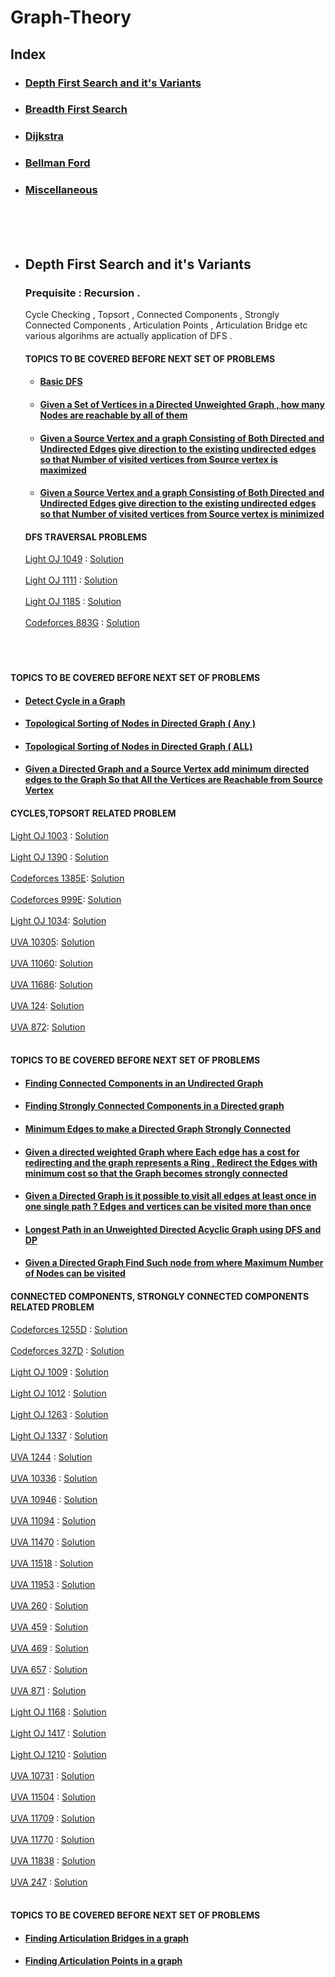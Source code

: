 # Graph-Theory 
   
  ## Index
   
 <ul>
 <li> <h3> <a href = "#dfs" > Depth First Search and it's Variants </a> </h3> </li> 
 <li> <h3> <a href = "#bfs" > Breadth First Search </a> </h3> </li>
 <li> <h3> <a href = "#dijsktra" > Dijkstra </a> </h3> </li>
 <li> <h3> <a href = "#bellmanford" > Bellman Ford  </a> </h3> </li>
 <li> <h3> <a href = "#mis" > Miscellaneous </a> </h3> </li>
 </ul>
 <br><br><br>

 - ## <h2 id = "dfs" > Depth First Search and it's Variants </h2> 
   ### Prequisite : Recursion .
   <p> Cycle Checking , Topsort , Connected Components , Strongly Connected Components , Articulation Points , Articulation Bridge etc various algorihms are actually application 
       of DFS .   </p>
       
   #### TOPICS TO BE COVERED BEFORE NEXT SET OF PROBLEMS
   - #### [Basic DFS](DFS/Applications%20of%20DFS/Concepts%20Related%20to%20DFS/Basic%20DFS/)
   - #### [Given a Set of Vertices in a Directed Unweighted Graph , how many Nodes are reachable by all of them](DFS/Applications%20of%20DFS/Concepts%20Related%20to%20DFS/Given%20a%20Set%20of%20Vertices%20in%20a%20Directed%20Unweighted%20Graph%20%2C%20how%20many%20Nodes%20are%20reachable%20by%20all%20of%20them)
   - #### [Given a Source Vertex and a graph Consisting of Both Directed and Undirected Edges give direction to the existing undirected edges so that Number of visited vertices from Source vertex is maximized](DFS/Applications%20of%20DFS/Concepts%20Related%20to%20DFS/Given%20a%20Source%20Vertex%20and%20a%20graph%20Consisting%20of%20Both%20Directed%20and%20Undirected%20Edges%20give%20direction%20to%20the%20existing%20undirected%20eges%20so%20that%20Number%20of%20visited%20vertices%20from%20Source%20vertex%20is%20maximized/) 
   - #### [Given a Source Vertex and a graph Consisting of Both Directed and Undirected Edges give direction to the existing undirected edges so that Number of visited vertices from Source vertex is minimized](DFS/Applications%20of%20DFS/Concepts%20Related%20to%20DFS/Given%20a%20Source%20Vertex%20and%20a%20graph%20Consisting%20of%20Both%20Directed%20and%20Undirected%20Edges%20give%20direction%20to%20the%20existing%20undirected%20edges%20so%20that%20Number%20of%20visited%20vertices%20from%20Source%20vertex%20is%20minimized/) 

   
   #### DFS TRAVERSAL PROBLEMS
   
   [Light OJ 1049](https://lightoj.com/problem/one-way-roads) : [Solution](DFS/Applications%20of%20DFS/DFS%20Traversal%20Related%20Problems/LightOJ_1049.cpp)<br><br>
   [Light OJ 1111](https://lightoj.com/problem/best-picnic-ever) : [Solution](DFS/Applications%20of%20DFS/DFS%20Traversal%20Related%20Problems/LightOJ_1111.cpp) <br><br>
   [Light OJ 1185](https://lightoj.com/problem/escape) : [Solution](DFS/Applications%20of%20DFS/DFS%20Traversal%20Related%20Problems/LightOJ_1185.cpp) <br><br>
   [Codeforces 883G](https://codeforces.com/problemset/problem/883/G) : [Solution](DFS/Applications%20of%20DFS/DFS%20Traversal%20Related%20Problems/Codeforces_883G.cpp)<br><br>
   <br><br>
   
  #### TOPICS TO BE COVERED BEFORE NEXT SET OF PROBLEMS
   - #### [Detect Cycle in a Graph](DFS/Applications%20of%20DFS/Concepts%20Related%20to%20DFS/Detect%20Cycle%20in%20a%20Graph/)
   - #### [Topological Sorting of Nodes in Directed Graph ( Any )](DFS/Applications%20of%20DFS/Concepts%20Related%20to%20DFS/Topsort%20Using%20DFS/)
   - #### [Topological Sorting of Nodes in Directed Graph ( ALL)](DFS/Applications%20of%20DFS/Concepts%20Related%20to%20DFS/Finding%20All%20Possible%20Topsort/)
   - #### [Given a Directed Graph and a Source Vertex add minimum directed edges to the Graph So that All the Vertices are Reachable from Source Vertex](DFS/Applications%20of%20DFS/Concepts%20Related%20to%20DFS/Given%20a%20Directed%20Graph%20and%20a%20Source%20Vertex%20add%20minimum%20directed%20edges%20to%20the%20Graph%20So%20that%20All%20the%20Vertices%20are%20Reachable%20from%20Source%20Vertex/)   
    
  #### CYCLES,TOPSORT RELATED PROBLEM
   [Light OJ 1003](https://lightoj.com/problem/drunk) : [Solution](DFS/Applications%20of%20DFS/Cycle%20Related%20Problem/LightOJ_1003.cpp)<br><br>
   [Light OJ 1390](https://lightoj.com/problem/weight-comparison) : [Solution](DFS/Applications%20of%20DFS/Topsort%20Related%20Problem/Light%20OJ%201390)<br><br>
   [Codeforces 1385E](https://codeforces.com/problemset/problem/1385/E): [Solution](DFS/Applications%20of%20DFS/Topsort%20Related%20Problem/Codeforces%20_1385E.cpp)<br><br>
   [Codeforces 999E](https://codeforces.com/problemset/problem/999/E): [Solution](DFS/Applications%20of%20DFS/Topsort%20Related%20Problem/Codeforces_999E.cpp)<br><br>
   [Light OJ 1034](https://lightoj.com/problem/hit-the-light-switches): [Solution](DFS/Applications%20of%20DFS/Topsort%20Related%20Problem/Light_OJ_1034.cpp)<br><br>
   [UVA 10305](https://onlinejudge.org/index.php?option=onlinejudge&page=show_problem&problem=1246): [Solution](DFS/Applications%20of%20DFS/Topsort%20Related%20Problem/UVA_10305.cpp)<br><br>
   [UVA 11060](https://onlinejudge.org/index.php?option=onlinejudge&page=show_problem&problem=2001): [Solution](DFS/Applications%20of%20DFS/Topsort%20Related%20Problem/UVA_11060.cpp)<br><br>
   [UVA 11686](https://onlinejudge.org/index.php?option=onlinejudge&Itemid=8&page=show_problem&problem=2733): [Solution](DFS/Applications%20of%20DFS/Topsort%20Related%20Problem/UVA_11686.cpp)<br><br>
   [UVA 124](https://onlinejudge.org/index.php?option=onlinejudge&page=show_problem&problem=60): [Solution](DFS/Applications%20of%20DFS/Topsort%20Related%20Problem/UVA_124.cpp)<br><br>
   [UVA 872](https://onlinejudge.org/index.php?option=onlinejudge&page=show_problem&problem=813): [Solution](DFS/Applications%20of%20DFS/Topsort%20Related%20Problem/UVA_872.cpp)<br><br>
   
  #### TOPICS TO BE COVERED BEFORE NEXT SET OF PROBLEMS
  - #### [Finding Connected Components in an Undirected Graph](DFS/Applications%20of%20DFS/Concepts%20Related%20to%20DFS/Finding%20Connected%20Components%20in%20a%20Undirected%20Graph/)

  - #### [Finding Strongly Connected Components in a Directed graph](DFS/Applications%20of%20DFS/Concepts%20Related%20to%20DFS/Finding%20Strongly%20Connected%20Components%20in%20a%20Directed%20Graph/)
   
  - #### [Minimum Edges to make a Directed Graph Strongly Connected](DFS/Applications%20of%20DFS/Concepts%20Related%20to%20DFS/Minimum%20Edges%20to%20Make%20a%20Directed%20Graph%20Strongly%20Connected)
 
  - #### [Given a directed weighted Graph where Each edge has a cost for redirecting and the graph represents a Ring , Redirect the Edges with minimum cost so that the Graph becomes strongly connected](DFS/Applications%20of%20DFS/Concepts%20Related%20to%20DFS/Given%20a%20Directed%20Graph%20and%20a%20Source%20Vertex%20add%20minimum%20directed%20edges%20to%20the%20Graph%20So%20that%20All%20the%20Vertices%20are%20Reachable%20from%20Source%20Vertex/)  
  
  - #### [Given a Directed Graph is it possible to visit all edges at least once in one single path ? Edges and vertices can be visited more than once](DFS/Applications%20of%20DFS/Concepts%20Related%20to%20DFS/Given%20a%20Directed%20Graph%20is%20it%20possible%20to%20visit%20all%20edges%20at%20least%20once%20in%20one%20single%20path.%20Edges%20and%20vertices%20can%20be%20visited%20more%20than%20once/)
  - #### [Longest Path in an Unweighted Directed Acyclic Graph using DFS and DP](DFS/Applications%20of%20DFS/Concepts%20Related%20to%20DFS/Longest%20Path%20in%20an%20Unweighted%20Graph%20Using%20DFS%20and%20DP/)
    
   - #### [Given a Directed Graph Find Such node from where Maximum Number of Nodes can be visited](DFS/Applications%20of%20DFS/Concepts%20Related%20to%20DFS/Given%20a%20Directed%20Graph%20Find%20Such%20node%20from%20Where%20Maximum%20Number%20of%20Nodes%20Can%20be%20Visited/)
 
 
 #### CONNECTED COMPONENTS, STRONGLY CONNECTED COMPONENTS RELATED PROBLEM
   [Codeforces 1255D](https://codeforces.com/problemset/problem/1255/D) : [Solution](DFS/Applications%20of%20DFS/Connected%20Component%20Related%20Problems/Codeforces_1255D.cpp)<br><br>
   [Codeforces 327D](https://codeforces.com/problemset/problem/327/D) : [Solution](DFS/Applications%20of%20DFS/Connected%20Component%20Related%20Problems/Codeforces_327D)<br><br>
   [Light OJ 1009](https://lightoj.com/problem/back-to-underworld) : [Solution](DFS/Applications%20of%20DFS/Connected%20Component%20Related%20Problems/LightOJ_1009.cpp)<br><br>
   [Light OJ 1012](https://lightoj.com/problem/guilty-prince) : [Solution](DFS/Applications%20of%20DFS/Connected%20Component%20Related%20Problems/LightOJ_1012.cpp)<br><br>
   [Light OJ 1263](https://lightoj.com/problem/equalizing-money) : [Solution](DFS/Applications%20of%20DFS/Connected%20Component%20Related%20Problems/LightOJ_1263.cpp)<br><br>
   [Light OJ 1337](https://lightoj.com/problem/the-crystal-maze) : [Solution](DFS/Applications%20of%20DFS/Connected%20Component%20Related%20Problems/LightOJ_1337.cpp)<br><br>
   [UVA 1244](https://onlinejudge.org/index.php?option=onlinejudge&Itemid=8&page=show_problem&problem=3685) : [Solution](DFS/Applications%20of%20DFS/Connected%20Component%20Related%20Problems/UVA%20_1244.cpp)<br><br>
   [UVA 10336](https://onlinejudge.org/index.php?option=onlinejudge&Itemid=8&page=show_problem&problem=1277) : [Solution](DFS/Applications%20of%20DFS/Connected%20Component%20Related%20Problems/UVA_10336.cpp)<br><br>
   [UVA 10946](https://onlinejudge.org/index.php?option=onlinejudge&Itemid=8&page=show_problem&problem=1887) : [Solution](DFS/Applications%20of%20DFS/Connected%20Component%20Related%20Problems/UVA_10946.cpp)<br><br>
   [UVA 11094](https://onlinejudge.org/index.php?option=onlinejudge&page=show_problem&problem=2035) : [Solution](DFS/Applications%20of%20DFS/Connected%20Component%20Related%20Problems/UVA_11094.cpp)<br><br>
   [UVA 11470](https://onlinejudge.org/external/114/11470.pdf) : [Solution](DFS/Applications%20of%20DFS/Connected%20Component%20Related%20Problems/UVA_11470.cpp)<br><br>
   [UVA 11518](https://onlinejudge.org/index.php?option=onlinejudge&Itemid=8&page=show_problem&problem=2513) : [Solution](DFS/Applications%20of%20DFS/Connected%20Component%20Related%20Problems/UVA_11518.cpp)<br><br>
   [UVA 11953](https://onlinejudge.org/index.php?option=onlinejudge&Itemid=8&page=show_problem&problem=3104) : [Solution](DFS/Applications%20of%20DFS/Connected%20Component%20Related%20Problems/UVA_11953.cpp)<br><br>
   [UVA 260](https://onlinejudge.org/index.php?option=onlinejudge&Itemid=8&page=show_problem&problem=196) : [Solution](DFS/Applications%20of%20DFS/Connected%20Component%20Related%20Problems/UVA_260.cpp)<br><br>
   [UVA 459](https://onlinejudge.org/index.php?option=com_onlinejudge&Itemid=8&page=show_problem&problem=400) : [Solution](DFS/Applications%20of%20DFS/Connected%20Component%20Related%20Problems/UVA_459.cpp)<br><br>
   [UVA 469](https://onlinejudge.org/index.php?option=com_onlinejudge&Itemid=8&page=show_problem&problem=410) : [Solution](DFS/Applications%20of%20DFS/Connected%20Component%20Related%20Problems/UVA_469.cpp)<br><br>
   [UVA 657](https://onlinejudge.org/index.php?option=onlinejudge&Itemid=8&page=show_problem&problem=598) : [Solution](DFS/Applications%20of%20DFS/Connected%20Component%20Related%20Problems/UVA_657.cpp)<br><br>
   [UVA 871](https://onlinejudge.org/index.php?option=onlinejudge&Itemid=8&page=show_problem&problem=812) : [Solution](DFS/Applications%20of%20DFS/Connected%20Component%20Related%20Problems/UVA_871.cpp)<br><br>
   [Light OJ 1168](https://lightoj.com/problem/wishing-snake) : [Solution](DFS/Applications%20of%20DFS/Strongly%20Connected%20Component%20Related%20Problems/LightOJ_1168.cpp)<br><br>
   [Light OJ 1417](https://lightoj.com/problem/forwarding-emails) : [Solution](DFS/Applications%20of%20DFS/Strongly%20Connected%20Component%20Related%20Problems/LightOJ_1417.cpp)<br><br>
   [Light OJ 1210](https://lightoj.com/problem/efficient-traffic-system) : [Solution](DFS/Applications%20of%20DFS/Strongly%20Connected%20Component%20Related%20Problems/Light_OJ_1210.cpp)<br><br>
   [UVA 10731](https://onlinejudge.org/index.php?option=onlinejudge&page=show_problem&problem=1672) : [Solution](DFS/Applications%20of%20DFS/Strongly%20Connected%20Component%20Related%20Problems/UVA_10731.cpp)<br><br>
   [UVA 11504](https://onlinejudge.org/index.php?option=onlinejudge&page=show_problem&problem=2499) : [Solution](DFS/Applications%20of%20DFS/Strongly%20Connected%20Component%20Related%20Problems/UVA_11504.cpp)<br><br>
   [UVA 11709](https://onlinejudge.org/index.php?option=onlinejudge&Itemid=8&page=show_problem&problem=2756) : [Solution](DFS/Applications%20of%20DFS/Strongly%20Connected%20Component%20Related%20Problems/UVA_11709.cpp) <br><br>
   [UVA 11770](https://onlinejudge.org/index.php?option=com_onlinejudge&Itemid=8&page=show_problem&problem=2870) : [Solution](DFS/Applications%20of%20DFS/Strongly%20Connected%20Component%20Related%20Problems/UVA_11770.cpp)<br><br>
   [UVA 11838](https://onlinejudge.org/index.php?option=onlinejudge&page=show_problem&problem=2938) : [Solution](DFS/Applications%20of%20DFS/Strongly%20Connected%20Component%20Related%20Problems/UVA_11838.cpp)<br><br>
   [UVA 247](https://onlinejudge.org/index.php?option=onlinejudge&page=show_problem&problem=183) : [Solution](DFS/Applications%20of%20DFS/Strongly%20Connected%20Component%20Related%20Problems/UVA_247.cpp)<br><br>
   
#### TOPICS TO BE COVERED BEFORE NEXT SET OF PROBLEMS
   - #### [Finding Articulation Bridges in a graph](DFS/Applications%20of%20DFS/Concepts%20Related%20to%20DFS/Finding%20Articulation%20Bridges%20in%20a%20Graph/)
 
   - #### [Finding Articulation Points in a graph](DFS/Applications%20of%20DFS/Concepts%20Related%20to%20DFS/Finding%20Articulation%20Points%20in%20a%20Graph/)
   
     
